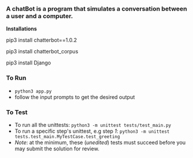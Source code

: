 ### A chatBot is a program that simulates a conversation between a user and a computer.

**Installations**

pip3 install chatterbot==1.0.2

pip3 install chatterbot_corpus

pip3 install Django

### To Run

* `python3 app.py`
* follow the input prompts to get the desired output

### To Test

* To run all the unittests: `python3 -m unittest tests/test_main.py`
* To run a specific step's unittest, e.g step *1*: `python3 -m unittest tests.test_main.MyTestCase.test_greeting`
* _Note_: at the minimum, these (*unedited*) tests must succeed before you may submit the solution for review.